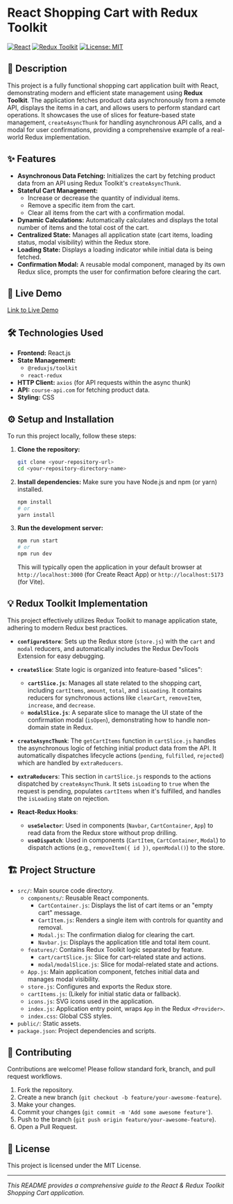 # React Shopping Cart with Redux Toolkit

[![React](https://img.shields.io/badge/React-^18-blue?logo=react)](https://react.dev/)
[![Redux Toolkit](https://img.shields.io/badge/Redux%20Toolkit-^1.9-764ABC?logo=redux)](https://redux-toolkit.js.org/)
[![License: MIT](https://img.shields.io/badge/License-MIT-yellow.svg)](https://opensource.org/licenses/MIT)

## 📝 Description

This project is a fully functional shopping cart application built with React, demonstrating modern and efficient state management using **Redux Toolkit**. The application fetches product data asynchronously from a remote API, displays the items in a cart, and allows users to perform standard cart operations. It showcases the use of slices for feature-based state management, `createAsyncThunk` for handling asynchronous API calls, and a modal for user confirmations, providing a comprehensive example of a real-world Redux implementation.

## ✨ Features

* **Asynchronous Data Fetching:** Initializes the cart by fetching product data from an API using Redux Toolkit's `createAsyncThunk`.
* **Stateful Cart Management:**
    * Increase or decrease the quantity of individual items.
    * Remove a specific item from the cart.
    * Clear all items from the cart with a confirmation modal.
* **Dynamic Calculations:** Automatically calculates and displays the total number of items and the total cost of the cart.
* **Centralized State:** Manages all application state (cart items, loading status, modal visibility) within the Redux store.
* **Loading State:** Displays a loading indicator while initial data is being fetched.
* **Confirmation Modal:** A reusable modal component, managed by its own Redux slice, prompts the user for confirmation before clearing the cart.

## 🚀 Live Demo

<!-- Optional: Add a link to your deployed application -->
[Link to Live Demo](#) <!-- Replace '#' with your deployment URL -->

## 🛠️ Technologies Used

* **Frontend:** React.js
* **State Management:**
    * `@reduxjs/toolkit`
    * `react-redux`
* **HTTP Client:** `axios` (for API requests within the async thunk)
* **API:** `course-api.com` for fetching product data.
* **Styling:** CSS

## ⚙️ Setup and Installation

To run this project locally, follow these steps:

1.  **Clone the repository:**
    ```bash
    git clone <your-repository-url>
    cd <your-repository-directory-name>
    ```

2.  **Install dependencies:**
    Make sure you have Node.js and npm (or yarn) installed.
    ```bash
    npm install
    # or
    yarn install
    ```

3.  **Run the development server:**
    ```bash
    npm run start
    # or
    npm run dev
    ```
    This will typically open the application in your default browser at `http://localhost:3000` (for Create React App) or `http://localhost:5173` (for Vite).

## 💡 Redux Toolkit Implementation

This project effectively utilizes Redux Toolkit to manage application state, adhering to modern Redux best practices.

* **`configureStore`**: Sets up the Redux store (`store.js`) with the `cart` and `modal` reducers, and automatically includes the Redux DevTools Extension for easy debugging.

* **`createSlice`**: State logic is organized into feature-based "slices":
    * **`cartSlice.js`**: Manages all state related to the shopping cart, including `cartItems`, `amount`, `total`, and `isLoading`. It contains reducers for synchronous actions like `clearCart`, `removeItem`, `increase`, and `decrease`.
    * **`modalSlice.js`**: A separate slice to manage the UI state of the confirmation modal (`isOpen`), demonstrating how to handle non-domain state in Redux.

* **`createAsyncThunk`**: The `getCartItems` function in `cartSlice.js` handles the asynchronous logic of fetching initial product data from the API. It automatically dispatches lifecycle actions (`pending`, `fulfilled`, `rejected`) which are handled by `extraReducers`.

* **`extraReducers`**: This section in `cartSlice.js` responds to the actions dispatched by `createAsyncThunk`. It sets `isLoading` to `true` when the request is pending, populates `cartItems` when it's fulfilled, and handles the `isLoading` state on rejection.

* **React-Redux Hooks**:
    * **`useSelector`**: Used in components (`Navbar`, `CartContainer`, `App`) to read data from the Redux store without prop drilling.
    * **`useDispatch`**: Used in components (`CartItem`, `CartContainer`, `Modal`) to dispatch actions (e.g., `removeItem({ id })`, `openModal()`) to the store.

## 🏗️ Project Structure

* `src/`: Main source code directory.
    * `components/`: Reusable React components.
        * `CartContainer.js`: Displays the list of cart items or an "empty cart" message.
        * `CartItem.js`: Renders a single item with controls for quantity and removal.
        * `Modal.js`: The confirmation dialog for clearing the cart.
        * `Navbar.js`: Displays the application title and total item count.
    * `features/`: Contains Redux Toolkit logic separated by feature.
        * `cart/cartSlice.js`: Slice for cart-related state and actions.
        * `modal/modalSlice.js`: Slice for modal-related state and actions.
    * `App.js`: Main application component, fetches initial data and manages modal visibility.
    * `store.js`: Configures and exports the Redux store.
    * `cartItems.js`: (Likely for initial static data or fallback).
    * `icons.js`: SVG icons used in the application.
    * `index.js`: Application entry point, wraps `App` in the Redux `<Provider>`.
    * `index.css`: Global CSS styles.
* `public/`: Static assets.
* `package.json`: Project dependencies and scripts.

## 🤝 Contributing

Contributions are welcome! Please follow standard fork, branch, and pull request workflows.

1.  Fork the repository.
2.  Create a new branch (`git checkout -b feature/your-awesome-feature`).
3.  Make your changes.
4.  Commit your changes (`git commit -m 'Add some awesome feature'`).
5.  Push to the branch (`git push origin feature/your-awesome-feature`).
6.  Open a Pull Request.

## 📄 License

This project is licensed under the MIT License.

---

_This README provides a comprehensive guide to the React & Redux Toolkit Shopping Cart application._
